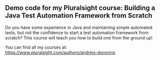 ## Demo code for my Pluralsight course: Building a Java Test Automation Framework from Scratch

Do you have some experience in Java and maintaining simple automated tests, but not the confidence to start a test automation framework from scratch? This course will teach you how to build one from the ground up!

You can find all my courses at: https://www.pluralsight.com/authors/andrejs-doronins
